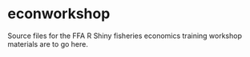 # econworkshop

Source files for the FFA R Shiny fisheries economics training workshop materials are to go here.
